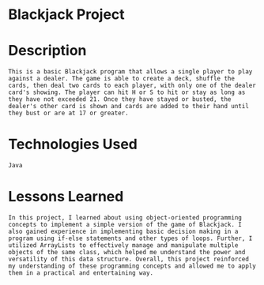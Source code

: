 # Blackjack Project

# Description

	This is a basic Blackjack program that allows a single player to play against a dealer. The game is able to create a deck, shuffle the cards, then deal two cards to each player, with only one of the dealer card's showing. The player can hit H or S to hit or stay as long as they have not exceeded 21. Once they have stayed or busted, the dealer's other card is shown and cards are added to their hand until they bust or are at 17 or greater.

# Technologies Used

	Java

# Lessons Learned

	In this project, I learned about using object-oriented programming concepts to implement a simple version of the game of Blackjack. I also gained experience in implementing basic decision making in a program using if-else statements and other types of loops. Further, I utilized ArrayLists to effectively manage and manipulate multiple objects of the same class, which helped me understand the power and versatility of this data structure. Overall, this project reinforced my understanding of these programming concepts and allowed me to apply them in a practical and entertaining way.


